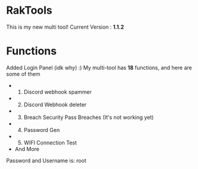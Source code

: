 # RakTools
This is my new multi tool!
Current Version : **1.1.2**

# Functions
Added Login Panel (idk why) :)
My multi-tool has **18** functions, and here are some of them
+ 1. Discord webhook spammer
+ 2. Discord Webhook deleter
+ 3. Breach Security Pass Breaches (It's not working yet)
+ 4. Password  Gen
+ 5. WIFI Connection Test
+ And More

Password and Username is: root

